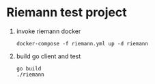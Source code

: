 # Riemann test project 

1. invoke riemann docker
    ```
    docker-compose -f riemann.yml up -d riemann
    ```

2. build go client and test
    ```
    go build
    ./riemann
    ```
